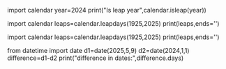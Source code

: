 import calendar
year=2024
print("Is leap year",calendar.isleap(year))

import calendar
leaps=calendar.leapdays(1925,2025)
print(leaps,ends='')

import calendar
leaps=calendar.leapdays(1925,2025)
print(leaps,ends='')


from datetime import date
d1=date(2025,5,9)
d2=date(2024,1,1)
difference=d1-d2
print("difference in dates:",difference.days)
